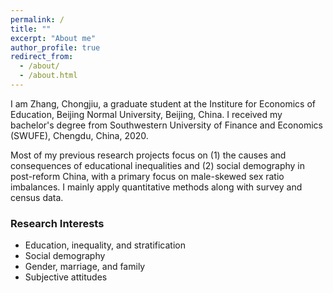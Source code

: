 ```yaml
---
permalink: /
title: ""
excerpt: "About me"
author_profile: true
redirect_from: 
  - /about/
  - /about.html
---
```


I am Zhang, Chongjiu, a graduate student at the Institure for Economics of Education, Beijing Normal University, Beijing, China. I received my bachelor's degree from Southwestern University of Finance and Economics (SWUFE), Chengdu, China, 2020. 

Most of my previous research projects focus on (1) the causes and consequences of educational inequalities and (2) social demography in post-reform China, with a primary focus on male-skewed sex ratio imbalances. I mainly apply quantitative methods along with survey and census data.


### Research Interests
- Education, inequality, and stratification
- Social demography 
- Gender, marriage, and family
- Subjective attitudes

